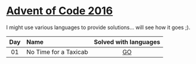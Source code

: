[Advent of Code 2016](http://adventofcode.com)
========================

I might use various languages to provide solutions... will see how it goes ;).

| Day | Name                                           | Solved with languages                            |
|:---:|:-----------------------------------------------|:------------------------------------------------:|
| 01  | No Time for a Taxicab                          | [GO](day01/main.go)                          |

[day1]: http://adventofcode.com/2016/day/1
